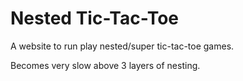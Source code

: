 # Nested Tic-Tac-Toe

A website to run play nested/super tic-tac-toe games.

Becomes very slow above 3 layers of nesting.

